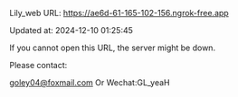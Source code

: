 Lily_web URL: https://ae6d-61-165-102-156.ngrok-free.app

Updated at: 2024-12-10 01:25:45

If you cannot open this URL, the server might be down.

Please contact: 

goley04@foxmail.com Or Wechat:GL_yeaH